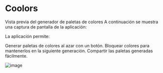 # Coolors
Vista previa del generador de paletas de colores
A continuación se muestra una captura de pantalla de la aplicación:


La aplicación permite:

Generar paletas de colores al azar con un botón.
Bloquear colores para mantenerlos en la siguiente generación.
Compartir las paletas generadas fácilmente.





![image](https://github.com/user-attachments/assets/4f498030-f092-4f49-b561-0ce4b6204c8b)
